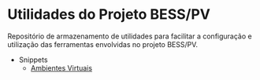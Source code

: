 # Utilidades do Projeto BESS/PV

Repositório de armazenamento de utilidades para facilitar a configuração e utilização das ferramentas envolvidas no projeto BESS/PV.

- Snippets
  - [Ambientes Virtuais]()
